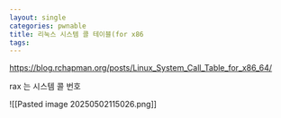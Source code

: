 ```yaml
---
layout: single
categories: pwnable
title: 리눅스 시스템 콜 테이블(for x86
tags:
---
```

<https://blog.rchapman.org/posts/Linux_System_Call_Table_for_x86_64/>



rax 는 시스템 콜 번호 

![[Pasted image 20250502115026.png]]